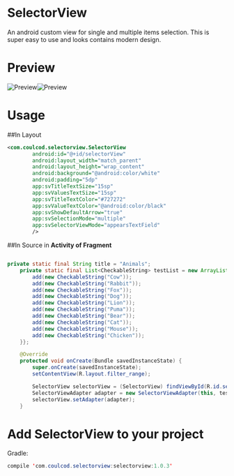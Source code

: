 # SelectorView

An android custom view for single and multiple items selection. This is super easy to use and looks contains modern design. 

# Preview

![Preview](https://raw.githubusercontent.com/coulCod/SelectorView/master/app/1.png)![Preview](https://github.com/coulCod/SelectorView/blob/master/app/2.png?raw=true)

# Usage
##In Layout
``` xml
<com.coulcod.selectorview.SelectorView
        android:id="@+id/selectorView"
        android:layout_width="match_parent"
        android:layout_height="wrap_content"
        android:background="@android:color/white"
        android:padding="5dp"
        app:svTitleTextSize="15sp"
        app:svValuesTextSize="15sp"
        app:svTitleTextColor="#727272"
        app:svValueTextColor="@android:color/black"
        app:svShowDefaultArrow="true"
        app:svSelectionMode="multiple"
        app:svSelectorViewMode="appearsTextField"
        />
```
##In Source
in **Activity of Fragment**
``` java

private static final String title = "Animals";
    private static final List<CheckableString> testList = new ArrayList<CheckableString>() {{
        add(new CheckableString("Cow"));
        add(new CheckableString("Rabbit"));
        add(new CheckableString("Fox"));
        add(new CheckableString("Dog"));
        add(new CheckableString("Lion"));
        add(new CheckableString("Puma"));
        add(new CheckableString("Bear"));
        add(new CheckableString("Cat"));
        add(new CheckableString("Mouse"));
        add(new CheckableString("Chicken"));
    }};

    @Override
    protected void onCreate(Bundle savedInstanceState) {
        super.onCreate(savedInstanceState);
        setContentView(R.layout.filter_range);

        SelectorView selectorView = (SelectorView) findViewById(R.id.selectorView);
        SelectorViewAdapter adapter = new SelectorViewAdapter(this, testList);
        selectorView.setAdapter(adapter);
    }
 ```
# Add SelectorView to your project
Gradle:
``` java
compile 'com.coulcod.selectorview:selectorview:1.0.3'
 ```
